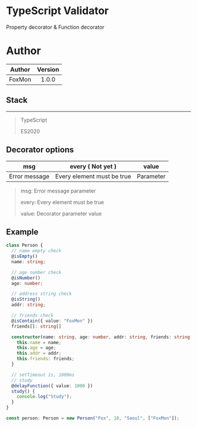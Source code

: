 # TypeScript Validator

Property decorator & Function decorator

# Author

| Author | Version |
| :----: | :-----: |
| FoxMon |  1.0.0  |

## Stack

---

> TypeScript
>
> ES2020

## Decorator options

|      msg      |     every ( Not yet )      |   value   |
| :-----------: | :------------------------: | :-------: |
| Error message | Every element must be true | Parameter |

> msg: Error message parameter
>
> every: Every element must be true
>
> value: Decorator parameter value

## Example

```typescript
class Person {
  // name empty check
  @isEmpty()
  name: string;

  // age number check
  @isNumber()
  age: number;

  // address string check
  @isString()
  addr: string;

  // friends check
  @isContain({ value: "FoxMon" })
  friends[]: string[]

  constructor(name: string, age: number, addr: string, friends: string[]) {
    this.name = name;
    this.age = age;
    this.addr = addr;
    this.friends: friends;
  }

  // setTimeout 1s, 1000ms
  // study
  @delayFunction({ value: 1000 })
  study() {
    console.log("Study");
  }
}

const person: Person = new Person("Fox", 10, "Seoul", ["FoxMon"]);
```
